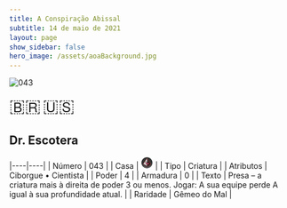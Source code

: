 ```yaml
---
title: A Conspiração Abissal
subtitle: 14 de maio de 2021
layout: page
show_sidebar: false
hero_image: /assets/aoaBackground.jpg
---
```


![043](https://cards-keyforge.s3.eu-north-1.amazonaws.com/media/pt/tac/043.png)

<span title="Português" style="font-size: 32px;cursor: pointer;" onclick="javascript:document.querySelector('img[alt=\'043\']').src=document.querySelector('img[alt=\'043\']').src.replace(/media\/[^/]+/, 'media/pt')">🇧🇷</span>
<span title="English" style="font-size: 32px;cursor: pointer;" onclick="javascript:document.querySelector('img[alt=\'043\']').src=document.querySelector('img[alt=\'043\']').src.replace(/media\/[^/]+/, 'media/en')">🇺🇸</span>

## Dr. Escotera

|----|----|
| Número | 043 |
| Casa | ![Conspiracy](https://raw.githubusercontent.com/cardsofkeyforge/cardsofkeyforge.github.io/master/tac/conspiracy.png "Conspiração") |
| Tipo | Criatura |
| Atributos | Ciborgue • Cientista |
| Poder | 4 |
| Armadura | 0 |
| Texto | Presa – a criatura mais à direita de  poder 3 ou menos. Jogar: A sua equipe perde A igual à  sua profundidade atual. |
| Raridade | Gêmeo do Mal |
